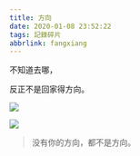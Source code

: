 ```yaml
---
title: 方向
date: 2020-01-08 23:52:22
tags: 記錄碎片
abbrlink: fangxiang
---
```


不知道去哪，

反正不是回家得方向。

![](http://f7ionsy-1251389397.file.myqcloud.com/image/%E6%96%B9%E5%90%91/QQ%E5%9B%BE%E7%89%8720200108235131.jpg)

![](http://f7ionsy-1251389397.file.myqcloud.com/image/%E6%96%B9%E5%90%91/QQ%E5%9B%BE%E7%89%8720200108235201.jpg)

> 没有你的方向，都不是方向。

